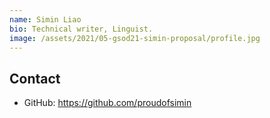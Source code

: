 ```yaml
---
name: Simin Liao
bio: Technical writer, Linguist.
image: /assets/2021/05-gsod21-simin-proposal/profile.jpg
---
```


## Contact

* GitHub: <https://github.com/proudofsimin>
